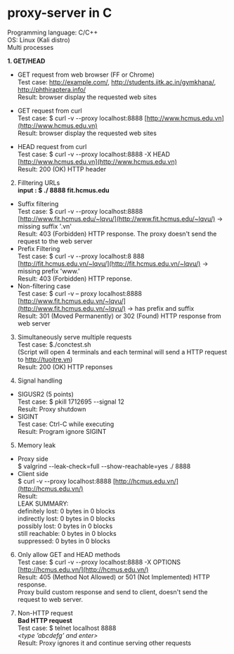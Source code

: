 # proxy-server in C

Programming language: C/C++  
OS: Linux (Kali distro)  
Multi processes  

**1. GET/HEAD**
- GET request from web browser (FF or Chrome)  
    Test case:
        http://example.com/, 
        http://students.iitk.ac.in/gymkhana/, 
        http://phthiraptera.info/  
    Result: browser display the requested web sites  

- GET request from curl  
    Test case:
       $ curl -v --proxy localhost:8888 [http://www.hcmus.edu.vn](http://www.hcmus.edu.vn)  
    Result:
        browser display the requested web sites  
- HEAD request from curl  
    Test case:
        $ curl -v --proxy localhost:8888 -X HEAD [http://www.hcmus.edu.vn](http://www.hcmus.edu.vn)  
    Result:
        200 (OK) HTTP header  

2. Filltering URLs  
**input : $ ./<MSSV> 8888 fit.hcmus.edu**
- Suffix filtering  
    Test case:
        $ curl -v --proxy localhost:8888 [http://www.fit.hcmus.edu/~lqvu/](http://www.fit.hcmus.edu/~lqvu/) -> missing suffix '.vn'  
    Result: 
        403 (Forbidden) HTTP response. The proxy doesn't send the request to the web server  
- Prefix Filtering  
    Test case:
        $ curl -v --proxy localhost:8 888 [http://fit.hcmus.edu.vn/~lqvu/](http://fit.hcmus.edu.vn/~lqvu/) -> missing prefix 'www.'  
    Result:
        403 (Forbidden) HTTP reponse.  
- Non-filtering case  
    Test case:
        $ curl -v _–_ proxy localhost:8888 [http://www.fit.hcmus.edu.vn/~lqvu/](http://www.fit.hcmus.edu.vn/~lqvu/) -> has prefix and suffix  
    Result:
        301 (Moved Permanently) or 302 (Found) HTTP response from web server  

3. Simultaneously serve multiple requests  
    Test case:
        $./conctest.sh  
        (Script will open 4 terminals and each terminal will send a HTTP request to http://tuoitre.vn)  
    Result: 
        200 (OK) HTTP reponses  

4. Signal handling  
- SIGUSR2 (5 points)  
    Test case:
        $ pkill 1712695 --signal 12  
    Result: 
        Proxy shutdown  
- SIGINT  
    Test case: 
        Ctrl-C while executing  
    Result:
        Program ignore SIGINT  

5. Memory leak  
- Proxy side  
$ valgrind --leak-check=full --show-reachable=yes ./<MSSV> 8888
- Client side  
$ curl -v --proxy localhost:8888 [http://hcmus.edu.vn/](http://hcmus.edu.vn/)  
    Result:  
        LEAK SUMMARY:  
        definitely lost: 0 bytes in 0 blocks  
        indirectly lost: 0 bytes in 0 blocks  
        possibly lost: 0 bytes in 0 blocks  
        still reachable: 0 bytes in 0 blocks  
        suppressed: 0 bytes in 0 blocks  

6. Only allow GET and HEAD methods  
    Test case:
        $ curl -v --proxy localhost:8888 -X OPTIONS [http://hcmus.edu.vn/](http://hcmus.edu.vn/)  
    Result:
        405 (Method Not Allowed) or 501 (Not Implemented) HTTP response.  
        Proxy build custom response and send to client, doesn't send the request to web server.  

7. Non-HTTP request  
    **Bad HTTP request**  
    Test case:
        $ telnet localhost 8888  
        _<type ’abcdefg’ and enter>_  
    Result:
        Proxy ignores it and continue serving other requests  